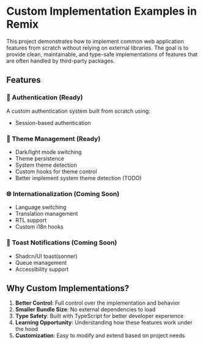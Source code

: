 # Custom Implementation Examples in Remix

This project demonstrates how to implement common web application features from scratch without relying on external libraries. The goal is to provide clean, maintainable, and type-safe implementations of features that are often handled by third-party packages.

## Features

### 🔐 Authentication (Ready)
A custom authentication system built from scratch using:
- Session-based authentication

### 🎨 Theme Management (Ready)
- Dark/light mode switching
- Theme persistence
- System theme detection 
- Custom hooks for theme control
- Better implement system theme detection (TODO)

### 🌐 Internationalization (Coming Soon)
- Language switching
- Translation management
- RTL support
- Custom i18n hooks

### 🔔 Toast Notifications (Coming Soon)
- Shadcn/UI toast(sonner)
- Queue management
- Accessibility support

## Why Custom Implementations?

1. **Better Control**: Full control over the implementation and behavior
2. **Smaller Bundle Size**: No external dependencies to load
3. **Type Safety**: Built with TypeScript for better developer experience
4. **Learning Opportunity**: Understanding how these features work under the hood
5. **Customization**: Easy to modify and extend based on project needs


